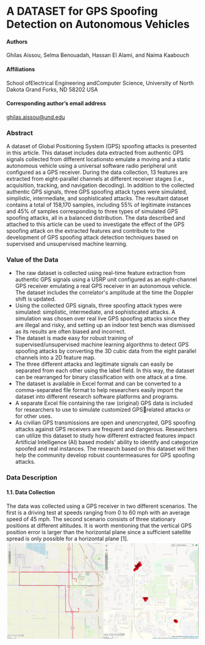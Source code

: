 # A DATASET for GPS Spoofing Detection on Autonomous Vehicles
#### Authors
Ghilas Aissou, Selma Benouadah, Hassan El Alami, and Naima Kaabouch
#### Affiliations
School ofElectrical Engineering andComputer Science, University of North Dakota Grand Forks, ND 58202
USA
#### Corresponding author’s email address
ghilas.aissou@und.edu
### Abstract
A dataset of Global Positioning System (GPS) spoofing attacks is presented in this article. This dataset includes data extracted 
from authentic GPS signals collected from different locationsto emulate a moving and a static autonomous vehicle using a universal
software radio peripheral unit configured as a GPS receiver. During the data collection, 13 features are extracted from eight-parallel 
channels at different receiver stages (i.e., acquisition, tracking, and navigation decoding). In addition to the collected authentic GPS 
signals, three GPS spoofing attack types were simulated, simplistic, intermediate, and sophisticated attacks. The resultant dataset 
contains a total of 158,170 samples, including 55% of legitimate instances and 45% of samples corresponding to three types of 
simulated GPS spoofing attacks, all in a balanced distribution. The data described and attached to this article can be used to 
investigate the effect of the GPS spoofing attack on the extracted features and contribute to the development of GPS spoofing attack 
detection techniques based on supervised and unsupervised machine learning.

### Value of the Data
- The raw dataset is collected using real-time feature extraction from authentic GPS signals using a USRP unit configured as 
an eight-channel GPS receiver emulating a real GPS receiver in an autonomous vehicle. The dataset includes the correlator's 
amplitude at the time the Doppler shift is updated.
- Using the collected GPS signals, three spoofing attack types were simulated: simplistic, intermediate, and sophisticated 
attacks. A simulation was chosen over real live GPS spoofing attacks since they are illegal and risky, and setting up an indoor 
test bench was dismissed as its results are often biased and incorrect.
- The dataset is made easy for robust training of supervised/unsupervised machine learning algorithms to detect GPS spoofing 
attacks by converting the 3D cubic data from the eight parallel channels into a 2D feature map.
- The three different attacks and legitimate signals can easily be separated from each other using the label field. In this way, 
the dataset can be rearranged for binary classification with one attack at a time.
- The dataset is available in Excel format and can be converted to a comma-separated file format to help researchers easily 
import the dataset into different research software platforms and programs.
- A separate Excel file containing the raw (original) GPS data is included for researchers to use to simulate customized GPSrelated attacks or for other uses.
- As civilian GPS transmissions are open and unencrypted, GPS spoofing attacks against GPS receivers are frequent and 
dangerous. Researchers can utilize this dataset to study how different extracted features impact Artificial Intelligence (AI) 
based models' ability to identify and categorize spoofed and real instances. The research based on this dataset will then help 
the community develop robust countermeasures for GPS spoofing attacks.

### Data Description 
 
#### 1.1. Data Collection
The data was collected using a GPS receiver in two different scenarios. The first is a driving test at speeds ranging from 0 to 60 mph 
with an average speed of 45 mph. The second scenario consists of three stationary positions at different altitudes. It is worth 
mentioning that the vertical GPS position error is larger than the horizontal plane since a sufficient satellite spread is only possible 
for a horizontal plane [1].
![This is an image](	https://github.com/ghilasaissou/A-DATASET-FOR-GPS-SPOOFING-DETECTION-ON-AUTONOMOUS-VEHICLES/blob/main/Screenshot%202022-11-21%20192901.png)
